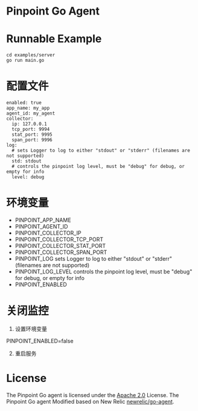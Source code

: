 
# Pinpoint Go Agent

# Runnable Example

```
cd examples/server
go run main.go
```

# 配置文件
```
enabled: true
app_name: my_app
agent_id: my_agent
collector:
  ip: 127.0.0.1
  tcp_port: 9994
  stat_port: 9995
  span_port: 9996
log:	
  # sets Logger to log to either "stdout" or "stderr" (filenames are not supported)
  std: stdout
  # controls the pinpoint log level, must be "debug" for debug, or empty for info
  level: debug
```



# 环境变量

- PINPOINT_APP_NAME
- PINPOINT_AGENT_ID
- PINPOINT_COLLECTOR_IP
- PINPOINT_COLLECTOR_TCP_PORT
- PINPOINT_COLLECTOR_STAT_PORT
- PINPOINT_COLLECTOR_SPAN_PORT
- PINPOINT_LOG
sets Logger to log to either "stdout" or "stderr" (filenames are not supported)
- PINPOINT_LOG_LEVEL
controls the pinpoint log level, must be "debug" for debug, or empty for info
- PINPOINT_ENABLED


# 关闭监控

1. 设置环境变量

PINPOINT_ENABLED=false

2. 重启服务


# License

The Pinpoint Go agent is licensed under the [Apache 2.0](http://apache.org/licenses/LICENSE-2.0.txt) License.
The Pinpoint Go agent Modified based on New Relic [newrelic/go-agent](https://github.com/newrelic/go-agent).
